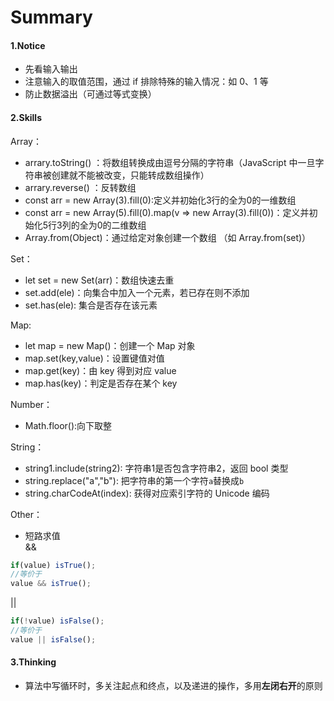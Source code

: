# Summary

#### 1.Notice

- 先看输入输出
- 注意输入的取值范围，通过 if 排除特殊的输入情况：如 0、1 等
- 防止数据溢出（可通过等式变换）

#### 2.Skills

Array： 
- arrary.toString() ：将数组转换成由逗号分隔的字符串（JavaScript 中一旦字符串被创建就不能被改变，只能转成数组操作）
- arrary.reverse() ：反转数组 
- const arr = new Array(3).fill(0):定义并初始化3行的全为0的一维数组
- const arr = new Array(5).fill(0).map(v => new Array(3).fill(0))：定义并初始化5行3列的全为0的二维数组 
- Array.from(Object)：通过给定对象创建一个数组 （如 Array.from(set)）

Set：
- let set = new Set(arr)：数组快速去重
- set.add(ele)：向集合中加入一个元素，若已存在则不添加
- set.has(ele): 集合是否存在该元素

Map:
- let map = new Map()：创建一个 Map 对象
- map.set(key,value)：设置键值对值
- map.get(key)：由 key 得到对应 value
- map.has(key)：判定是否存在某个 key

Number：
- Math.floor():向下取整  

String：
- string1.include(string2): 字符串1是否包含字符串2，返回 bool 类型
- string.replace("a","b"): 把字符串的第一个字符`a`替换成`b`
- string.charCodeAt(index): 获得对应索引字符的 Unicode 编码

Other：
- 短路求值   
&&
```JavaScript
if(value) isTrue();
//等价于
value && isTrue();
```
||
```JavaScript
if(!value) isFalse();
//等价于
value || isFalse();
```

#### 3.Thinking

- 算法中写循环时，多关注起点和终点，以及递进的操作，多用**左闭右开**的原则

